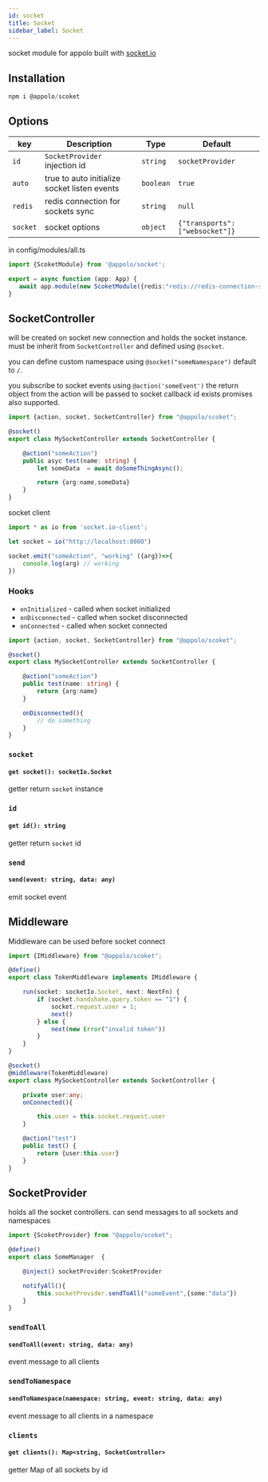 ```yaml
---
id: socket
title: Socket
sidebar_label: Socket
---
```

socket module for appolo built with [socket.io](https://socket.io/)

## Installation

```typescript
npm i @appolo/scoket
```

## Options
| key | Description | Type | Default
| --- | --- | --- | --- |
| `id` | `SocketProvider` injection id | `string`|  `socketProvider`|
| `auto` | true to auto initialize socket listen events | `boolean` | `true` |
| `redis` | redis connection for sockets sync   | `string` | `null` |
| `socket` | socket options | `object` | `{"transports": ["websocket"]}` |

in config/modules/all.ts

```typescript
import {ScoketModule} from '@appolo/socket';

export = async function (app: App) {
   await app.module(new ScoketModule({redis:"redis://redis-connection-string"}));
}
```


## SocketController
will be created on socket new connection and holds the socket instance.
must be inherit from `SocketController` and defined using `@socket`.

you can define custom namespace using `@socket("someNamespace")` default to `/`.

you subscribe to socket events using `@action('someEvent')` the return object from the action will be passed to socket callback id exists
promises also supported.

```typescript
import {action, socket, SocketController} from "@appolo/scoket";

@socket()
export class MySocketController extends SocketController {

    @action("someAction")
    public asyc test(name: string) {
        let someData  = await doSomeThingAsync();

        return {arg:name,someData}
    }
}
```
socket client
```typescript
import * as io from 'socket.io-client';

let socket = io("http://localhost:8080")

socket.emit("someAction", "working" ({arg})=>{
    console.log(arg) // working
})

```
### Hooks
- `onInitialized` - called when socket initialized
- `onDisconnected` - called when socket disconnected
- `onConnected` - called when socket connected


```typescript
import {action, socket, SocketController} from "@appolo/scoket";

@socket()
export class MySocketController extends SocketController {

    @action("someAction")
    public test(name: string) {
        return {arg:name}
    }

    onDisconnected(){
        // do something
    }
}
```

### `socket`
#### `get socket(): socketIo.Socket`
getter return `socket` instance
### `id`
#### `get id(): string`
getter return `socket` id
### `send`
#### `send(event: string, data: any)`
emit socket event

## Middleware
Middleware can be used before socket connect

```typescript
import {IMiddleware} from "@appolo/scoket";

@define()
export class TokenMiddleware implements IMiddleware {

    run(socket: socketIo.Socket, next: NextFn) {
        if (socket.handshake.query.token == "1") {
            socket.request.user = 1;
            next()
        } else {
            next(new Error("invalid token"))
        }
    }
}
```

```typescript
@socket()
@middleware(TokenMiddleware)
export class MySocketController extends SocketController {

    private user:any;
    onConnected(){

        this.user = this.socket.request.user
    }

    @action("test")
    public test() {
        return {user:this.user}
    }
}
```


## SocketProvider
holds all the socket controllers.
can send messages to all sockets and namespaces


```typescript
import {ScoketProvider} from "@appolo/scoket";

@define()
export class SomeManager  {

    @inject() socketProvider:ScoketProvider

    notifyAll(){
        this.socketProvider.sendToAll("someEvent",{some:"data"})
    }
}
```
### `sendToAll`
#### `sendToAll(event: string, data: any)`
event message to all clients

### `sendToNamespace`
#### `sendToNamespace(namespace: string, event: string, data: any)`
event message to all clients in a namespace
### `clients`
#### `get clients(): Map<string, SocketController>`
getter Map of all sockets by id